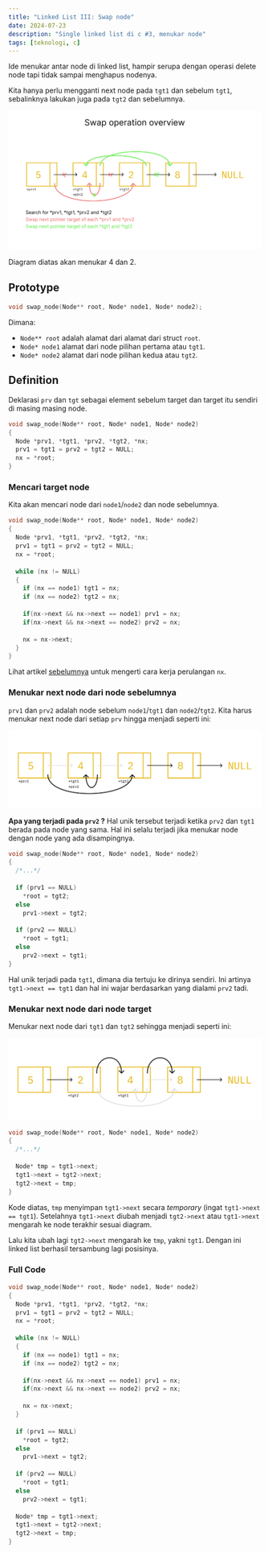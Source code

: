 ```yaml
---
title: "Linked List III: Swap node"
date: 2024-07-23
description: "Single linked list di c #3, menukar node"
tags: [teknologi, c]
---
```


Ide menukar antar node di linked list, hampir serupa dengan operasi delete node tapi tidak sampai menghapus nodenya.

Kita hanya perlu mengganti next node pada `tgt1` dan sebelum `tgt1`, sebalinknya lakukan juga pada `tgt2` dan sebelumnya.

![lld](img/img01.png "Diagram overview operasi")

Diagram diatas akan menukar 4 dan 2.

## Prototype

```c
void swap_node(Node** root, Node* node1, Node* node2);
```

Dimana:
- `Node** root` adalah alamat dari alamat dari struct `root`.
- `Node* node1` alamat dari node pilihan pertama atau `tgt1`.
- `Node* node2` alamat dari node pilihan kedua atau `tgt2`.

## Definition

Deklarasi `prv` dan `tgt` sebagai element sebelum target dan target itu sendiri di masing masing node.

```c
void swap_node(Node** root, Node* node1, Node* node2)
{
  Node *prv1, *tgt1, *prv2, *tgt2, *nx;
  prv1 = tgt1 = prv2 = tgt2 = NULL;
  nx = *root;
}
```

### Mencari target node

Kita akan mencari node dari `node1`/`node2` dan node sebelumnya.

```c
void swap_node(Node** root, Node* node1, Node* node2)
{
  Node *prv1, *tgt1, *prv2, *tgt2, *nx;
  prv1 = tgt1 = prv2 = tgt2 = NULL;
  nx = *root;

  while (nx != NULL)
  {
    if (nx == node1) tgt1 = nx;
    if (nx == node2) tgt2 = nx;

    if(nx->next && nx->next == node1) prv1 = nx;
    if(nx->next && nx->next == node2) prv2 = nx;

    nx = nx->next;
  }
}

```

Lihat artikel [sebelumnya](../22-07-2024-linked-list-1/#penjelasan-mencari-ekor) untuk mengerti cara kerja perulangan `nx`.

### Menukar next node dari node sebelumnya

`prv1` dan `prv2` adalah node sebelum `node1`/`tgt1` dan `node2`/`tgt2`. Kita harus menukar next node dari setiap `prv` hingga menjadi seperti ini:

![lld](img/img02.png "")

**Apa yang terjadi pada `prv2` ?** Hal unik tersebut terjadi ketika `prv2` dan `tgt1` berada pada node yang sama. Hal ini selalu terjadi jika menukar node dengan node yang ada disampingnya.

```c
void swap_node(Node** root, Node* node1, Node* node2)
{
  /*...*/

  if (prv1 == NULL)
    *root = tgt2;
  else
    prv1->next = tgt2;

  if (prv2 == NULL)
    *root = tgt1;
  else
    prv2->next = tgt1;
}
```

Hal unik terjadi pada `tgt1`, dimana dia tertuju ke dirinya sendiri. Ini artinya `tgt1->next == tgt1` dan hal ini wajar berdasarkan yang dialami `prv2` tadi.

### Menukar next node dari node target

Menukar next node dari `tgt1` dan `tgt2` sehingga menjadi seperti ini:

![lld](img/img03.png "")

```c
void swap_node(Node** root, Node* node1, Node* node2)
{
  /*...*/

  Node* tmp = tgt1->next;
  tgt1->next = tgt2->next;
  tgt2->next = tmp;
}
```

Kode diatas, `tmp` menyimpan `tgt1->next` secara *temporary* (ingat `tgt1->next == tgt1`). Setelahnya `tgt1->next` diubah menjadi `tgt2->next` atau `tgt1->next` mengarah ke node terakhir sesuai diagram.

Lalu kita ubah lagi `tgt2->next` mengarah ke `tmp`, yakni `tgt1`. Dengan ini linked list berhasil tersambung lagi posisinya.


### Full Code

```c
void swap_node(Node** root, Node* node1, Node* node2)
{
  Node *prv1, *tgt1, *prv2, *tgt2, *nx;
  prv1 = tgt1 = prv2 = tgt2 = NULL;
  nx = *root;

  while (nx != NULL)
  {
    if (nx == node1) tgt1 = nx;
    if (nx == node2) tgt2 = nx;

    if(nx->next && nx->next == node1) prv1 = nx;
    if(nx->next && nx->next == node2) prv2 = nx;

    nx = nx->next;
  }

  if (prv1 == NULL)
    *root = tgt2;
  else
    prv1->next = tgt2;

  if (prv2 == NULL)
    *root = tgt1;
  else
    prv2->next = tgt1;

  Node* tmp = tgt1->next;
  tgt1->next = tgt2->next;
  tgt2->next = tmp;
}
```